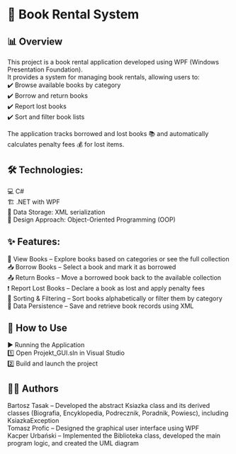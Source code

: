 # 📖 Book Rental System
## 📊 Overview
This project is a book rental application developed using WPF (Windows Presentation Foundation).<br>
It provides a system for managing book rentals, allowing users to: <br>
✔️ Browse available books by category <br>
✔️ Borrow and return books <br>
✔️ Report lost books <br>
✔️ Sort and filter book lists <br>

The application tracks borrowed and lost books 📚 and automatically calculates penalty fees 💰 for lost items.

## 🛠️ Technologies:
💻 C#  <br>
🏗️ .NET with WPF <br>
📂 Data Storage: XML serialization <br>
🎯 Design Approach: Object-Oriented Programming (OOP) <br>

## ✨ Features:
🔎 View Books – Explore books based on categories or see the full collection <br>
📥 Borrow Books – Select a book and mark it as borrowed <br>
📤 Return Books – Move a borrowed book back to the available collection <br>
❗ Report Lost Books – Declare a book as lost and apply penalty fees <br>
📌 Sorting & Filtering – Sort books alphabetically or filter them by category <br>
💾 Data Persistence – Save and retrieve book records using XML <br>

## 🚀 How to Use
▶️ Running the Application <br>
1️⃣ Open Projekt_GUI.sln in Visual Studio <br> 
2️⃣ Build and launch the project <br>

## 👨‍💻 Authors
Bartosz Tasak – Developed the abstract Ksiazka class and its derived classes (Biografia, Encyklopedia, Podrecznik, Poradnik, Powiesc), including KsiazkaException<br>
Tomasz Profic – Designed the graphical user interface using WPF<br>
Kacper Urbański – Implemented the Biblioteka class, developed the main program logic, and created the UML diagram<br>

